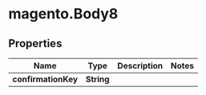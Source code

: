 # magento.Body8

## Properties
Name | Type | Description | Notes
------------ | ------------- | ------------- | -------------
**confirmationKey** | **String** |  | 


